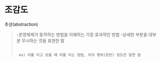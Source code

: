 # 조감도

추상(abstraction)
> -운영체제가 동작하는 방법을 이해하는 가장 효과적인 방법
> -상세한 부분을 대부분 무시하는 것을 표현한 말
> <pre><code>
>  ex) 차를 타고 있을 때 차를 타는 방법, 차의 행위(운반) 정도만 알면 됨
></pre></code>
